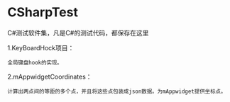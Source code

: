 # CSharpTest
C#测试软件集，凡是C#的测试代码，都保存在这里

1.KeyBoardHock项目：

	全局键盘hook的实现。
	
	
2.mAppwidgetCoordinates：

	计算出两点间的等距的多个点，并且将这些点包装成json数据。为mAppwidget提供坐标点。
